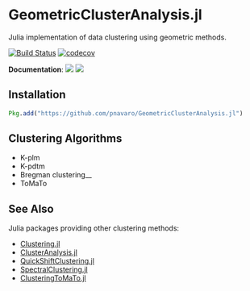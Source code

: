 # GeometricClusterAnalysis.jl

Julia implementation of data clustering using geometric methods.

[![Build Status](https://github.com/pnavaro/GeometricClusterAnalysis.jl/workflows/CI/badge.svg)](https://github.com/pnavaro/GeometricClusterAnalysis.jl/actions?query=workflow%3ACI+branch%3Amaster)
[![codecov](https://codecov.io/gh/pnavaro/GeometricClusterAnalysis.jl/branch/master/graph/badge.svg)](https://codecov.io/gh/pnavaro/GeometricClusterAnalysis.jl)

**Documentation**: [![][docs-stable-img]][docs-stable-url] [![][docs-latest-img]][docs-latest-url]

## Installation

```julia
Pkg.add("https://github.com/pnavaro/GeometricClusterAnalysis.jl")
```

## Clustering Algorithms

- K-plm
- K-pdtm
- Bregman clustering__
- ToMaTo

[docs-latest-img]: https://img.shields.io/badge/docs-latest-blue.svg
[docs-latest-url]: http://pnavaro.github.io/GeometricClusterAnalysis.jl/dev/

[docs-stable-img]: https://img.shields.io/badge/docs-stable-blue.svg
[docs-stable-url]: http://pnavaro.github.io/GeometricClusterAnalysis.jl/stable/

## See Also

Julia packages providing other clustering methods:
 - [Clustering.jl](https://github.com/JuliaStats/Clustering.jl)
 - [ClusterAnalysis.jl](https://github.com/AugustoCL/ClusterAnalysis.jl)
 - [QuickShiftClustering.jl](https://github.com/rened/QuickShiftClustering.jl)
 - [SpectralClustering.jl](https://github.com/lucianolorenti/SpectralClustering.jl)
 - [ClusteringToMaTo.jl](https://github.com/pnavaro/ClusteringToMaTo.jl)
